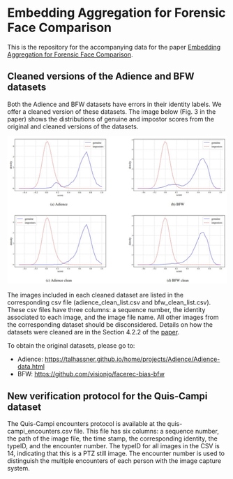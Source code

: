 # Embedding Aggregation for Forensic Face Comparison

This is the repository for the accompanying data for the paper [Embedding Aggregation for Forensic Face Comparison](https://arxiv.org/abs/2305.00352).

## Cleaned versions of the Adience and BFW datasets

Both the Adience and BFW datasets have errors in their identity labels. We offer a cleaned version of these datasets. The image below (Fig. 3 in the paper) shows the distributions of genuine and impostor scores from the original and cleaned versions of the datasets.

![distributions of genuine and impostor scores from the original and cleaned versions of the Adience and BFW datasets](adience_bfw_scores_before_and_after_clean.jpg)


The images included in each cleaned dataset are listed in the corresponding csv file (adience_clean_list.csv and bfw_clean_list.csv). These csv files have three columns: a sequence number, the identity associated to each image, and the image file name. All other images from the corresponding dataset should be disconsidered. Details on how the datasets were cleaned are in the Section 4.2.2 of the [paper](https://arxiv.org/abs/2305.00352).

To obtain the original datasets, please go to:
- Adience: https://talhassner.github.io/home/projects/Adience/Adience-data.html
- BFW: https://github.com/visionjo/facerec-bias-bfw


## New verification protocol for the Quis-Campi dataset

The Quis-Campi encounters protocol is available at the quis-campi_encounters.csv file. This file has six columns: a sequence number, the path of the image file, the time stamp, the corresponding identity, the typeID, and the encounter number. The typeID for all images in the CSV is 14, indicating that this is a PTZ still image. The encounter number is used to distinguish the multiple encounters of each person with the image capture system.
